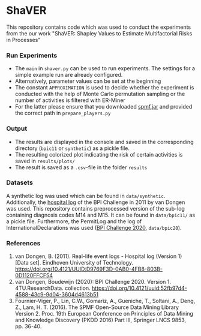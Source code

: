 # ShaVER
This repository contains code which was used to conduct the experiments from the our work 
"ShaVER: Shapley Values to Estimate Multifactorial Risks in Processes"

### Run Experiments
- The `main` in `shaver.py` can be used to run experiments. The settings for a simple example run are already configured.
- Alternatively, parameter values can be set at the beginning
- The constant `APPROXIMATION` is used to decide whether the experiment is conducted with the help of Monte Carlo permutation sampling
or the number of activities is filtered with ER-Miner
- For the latter please ensure that you downloaded [spmf.jar](https://www.philippe-fournier-viger.com/spmf/ERMiner.php) and provided the correct
path in `prepare_players.py`

### Output
- The results are displayed in the console and saved in the corresponding directory (`bpic11` or `synthetic`) as a pickle file. 
- The resulting colorized plot indicating the risk of certain activities is saved in `results/plots/`
- The result is saved as a `.csv`-file in the folder `results`

### Datasets
A synthetic log was used which can be found in `data/synthetic`.
Additionally, the [hospital log](https://data.4tu.nl/articles/Real-life_event_logs_-_Hospital_log/12716513) of the BPI Challenge in 2011 by van Dongen was used.
This repository contains preprocessed version of the sub-log containing diagnosis codes M14 and M15. It can be found in `data/bpic11/` as a pickle file.
Furthermore, the PermitLog and the log of InternationalDeclarations was used ([BPI Challenge 2020](https://data.4tu.nl/collections/BPI_Challenge_2020/5065541/1), `data/bpic20`).

### References
1. van Dongen, B. (2011). Real-life event logs - Hospital log (Version 1) [Data set]. Eindhoven University of Technology. https://doi.org/10.4121/UUID:D9769F3D-0AB0-4FB8-803B-0D1120FFCF54
2. van Dongen, Boudewijn (2020): BPI Challenge 2020. Version 1. 4TU.ResearchData. collection. https://doi.org/10.4121/uuid:52fb97d4-4588-43c9-9d04-3604d4613b51
3. Fournier-Viger, P., Lin, C.W., Gomariz, A., Gueniche, T., Soltani, A., Deng, Z., Lam, H. T. (2016). The SPMF Open-Source Data Mining Library Version 2. Proc. 19th European Conference on Principles of Data Mining and Knowledge Discovery (PKDD 2016) Part III, Springer LNCS 9853,  pp. 36-40.